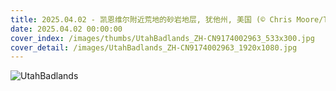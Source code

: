 ```yaml
---
title: 2025.04.02 - 凯恩维尔附近荒地的砂岩地层, 犹他州, 美国 (© Chris Moore/TANDEM Stills + Motion)
date: 2025.04.02 00:00:00
cover_index: /images/thumbs/UtahBadlands_ZH-CN9174002963_533x300.jpg
cover_detail: /images/UtahBadlands_ZH-CN9174002963_1920x1080.jpg
---
```


![UtahBadlands](/images/UtahBadlands_ZH-CN9174002963_1920x1080.jpg)

